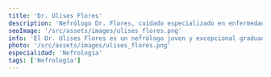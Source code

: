 ```yaml
---
title: 'Dr. Ulises Flores'
description: 'Nefrólogo Dr. Flores, cuidado especializado en enfermedades renales en nuestra clínica de corta estancia.'
seoImage: '/src/assets/images/ulises_flores.png'
info: 'El Dr. Ulises Flores es un nefrólogo joven y excepcional graduado con honores y ha demostrado un compromiso excepcional con la atención de los pacientes con enfermedades renales. Con una pasión por la medicina y un enfoque centrado en el paciente, el Dr. Flores se esfuerza por brindar la mejor atención posible a cada persona que trata. Su formación académica sólida y su dedicación para mantenerse actualizado con los últimos avances en nefrología lo convierten en un médico altamente capacitado y confiable. El Dr. Flores trabaja diligentemente para desarrollar planes de tratamiento personalizados que aborden las necesidades individuales de cada paciente, asegurando que reciban la atención integral y compasiva que merecen.'
photo: '/src/assets/images/ulises_flores.png'
especialidad: 'Nefrología'
tags: ['Nefrología']
---
```

